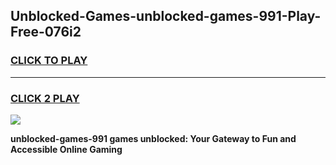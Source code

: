 
## Unblocked-Games-unblocked-games-991-Play-Free-076i2
<h3>
<a href="https://premium76.site?title=unblocked-games-991&ref=10A">CLICK TO PLAY</a></h3>
<hr>

<h3>
<a href="https://premium76.site?title=unblocked-games-991&ref=10A">CLICK 2 PLAY</a>
  
</h3>

<a href="https://premium76.site?title=unblocked-games-991&ref=10A"><img src="https://clearcache.store/games.png"></a>


**unblocked-games-991 games unblocked: Your Gateway to Fun and Accessible Online Gaming**
